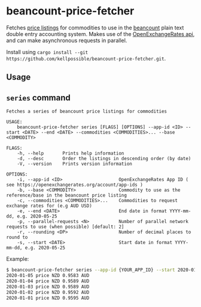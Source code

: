 # beancount-price-fetcher

Fetches [price listings](https://beancount.github.io/docs/06_beancount_language_syntax.html#prices) for commodities to use in the [beancount](http://furius.ca/beancount/) plain text double entry accounting system. Makes use of the [OpenExchangeRates api](https://openexchangerates.org/), and can make asynchronous requests in parallel.

Install using `cargo install --git https://github.com/kellpossible/beancount-price-fetcher.git`.

## Usage

## `series` command

```text
Fetches a series of beancount price listings for commodities

USAGE:
    beancount-price-fetcher series [FLAGS] [OPTIONS] --app-id <ID> --start <DATE> --end <DATE> --commodities <COMMODITIES>... --base <COMMODITY>

FLAGS:
    -h, --help       Prints help information
    -d, --desc       Order the listings in descending order (by date)
    -V, --version    Prints version information

OPTIONS:
    -i, --app-id <ID>                     OpenExchangeRates App ID ( see https://openexchangerates.org/account/app-ids )
    -b, --base <COMMODITY>                Commodity to use as the reference/base in the beancount price listing
    -c, --commodities <COMMODITIES>...    Commodities to request exchange rates for (e.g AUD USD)
    -e, --end <DATE>                      End date in format YYYY-mm-dd, e.g. 2020-05-25
    -p, --parallel-requests <N>           Number of parallel network requests to use (when possible) [default: 2]
    -r, --rounding <DP>                   Number of decimal places to round to
    -s, --start <DATE>                    Start date in format YYYY-mm-dd, e.g. 2020-05-25
```

Example:

```bash
$ beancount-price-fetcher series --app-id {YOUR_APP_ID} --start 2020-01-01 --end 2020-01-05 --commodities NZD --base AUD -r 4 -d`
2020-01-05 price NZD 0.9583 AUD
2020-01-04 price NZD 0.9589 AUD
2020-01-03 price NZD 0.9589 AUD
2020-01-02 price NZD 0.9592 AUD
2020-01-01 price NZD 0.9595 AUD
```